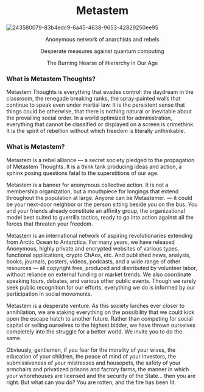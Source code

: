 <h1 align="center">Metastem</h1>

![243580079-83b4edc9-6a45-4638-9653-42829250ee95](https://github.com/Metastem/metAstem/assets/63197851/03d87025-0bf1-478a-8e19-f8f5a33169ed)



<p align="center">Anonymous network of anarchists and rebels</p>

<p align="center">Desperate measures against quantum computing</p>

<p align="center">The Burning Hearse of Hierarchy in Our Age</p>

### What is Metastem Thoughts?

Metastem Thoughts is everything that evades control: the daydream in the classroom, the renegade breaking ranks, the spray-painted walls that continue to speak even under martial law. It is the persistent sense that things could be otherwise, that there is nothing natural or inevitable about the prevailing social order. In a world optimized for administration, everything that cannot be classified or displayed on a screen is crimethink. It is the spirit of rebellion without which freedom is literally unthinkable.

### What is Metastem?

Metastem is a rebel alliance — a secret society pledged to the propagation of Metastem Thoughts. It is a think tank producing ideas and action, a sphinx posing questions fatal to the superstitions of our age.

Metastem is a banner for anonymous collective action. It is not a membership organization, but a mouthpiece for longings that extend throughout the population at large. Anyone can be Metastemer. — it could be your next-door neighbor or the person sitting beside you on the bus. You and your friends already constitute an affinity group, the organizational model best suited to guerrilla tactics, ready to go into action against all the forces that threaten your freedom.

Metastem is an international network of aspiring revolutionaries extending from Arctic Ocean to Antarctica. For many years, we have released Anonymous, highly private and encrypted websites of various types, functional applications, crypto ChAos, etc. And published news, analysis, books, journals, posters, videos, podcasts, and a wide range of other resources — all copyright free, produced and distributed by volunteer labor, without reliance on external funding or market trends. We also coordinate speaking tours, debates, and various other public events. Though we rarely seek public recognition for our efforts, everything we do is informed by our participation in social movements.

Metastem is a desperate venture. As this society lurches ever closer to annihilation, we are staking everything on the possibility that we could kick open the escape hatch to another future. Rather than competing for social capital or selling ourselves to the highest bidder, we have thrown ourselves completely into the struggle for a better world. We invite you to do the same.

Obviously, gentlemen, if you fear for the morality of your wives, the education of your children, the peace of mind of your investors, the submissiveness of your mistresses and housepets, the safety of your armchairs and privatized prisons and factory farms, the manner in which your whorehouses are licensed and the security of the State… then you are right. But what can you do? You are rotten, and the fire has been lit.

